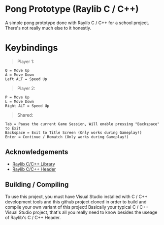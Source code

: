 # Pong Prototype (Raylib C / C++)

A simple pong prototype done with Raylib C / C++ for a school project.
There's not really much else to it honestly.

# Keybindings
> Player 1:
```
Q = Move Up
A = Move Down
Left ALT = Speed Up
```

> Player 2:
```
P = Move Up
L = Move Down
Right ALT = Speed Up
```

> Shared:
```
Tab = Pause the current Game Session, Will enable pressing "Backspace" to Exit
Backspace = Exit to Title Screen (Only works during Gameplay!)
Enter = Continue / Rematch (Only works during Gameplay!)
```

## Acknowledgements

 - [Raylib C/C++ Library](https://github.com/raysan5/raylib/tree/master)
 - [Raylib C/C++ Header](https://github.com/raysan5/raylib/blob/master/src/raylib.h)

## Building / Compiling

To use this project, you must have Visual Studio installed with C / C++ development tools and this github project cloned in order to build and compile your own variant of this project!
Basically your typical C / C++ Visual Studio project, that's all you really need to know besides the useage of Raylib's C / C++ Header.
